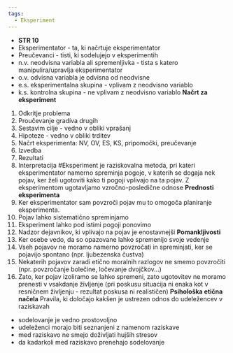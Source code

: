 ```yaml
---
tags:
  - Eksperiment
---
```


- **STR 10**
- Eksperimentator - ta, ki načrtuje eksperimentator
- Preučevanci - tisti, ki sodelujejo v eksperimentih
- n.v. neodvisna variabla ali spremenljivka - tista s katero manipulira/upravlja eksperimentator
- o.v.  odvisna variabla je odvisna od neodvisne
- e.s. eksperimentalna skupina - vplivam z neodvisno variablo
- k.s. kontrolna skupina - ne vplivam z neodvisno variablo
**Načrt za eksperiment**
1. Odkritje problema
2. Proučevanje gradiva drugih
3. Sestavim cilje - vedno v obliki vprašanj
4. Hipoteze - vedno v obliki trditev
5. Načrt eksperimenta: NV, OV, ES, KS, pripomočki, preučevanje
6. Izvedba
7. Rezultati
8. Interpretacija
#Eksperiment je raziskovalna metoda, pri kateri eksperimentator namerno spreminja pogoje, v katerih se dogaja nek pojav, ker želi ugotoviti kako ti pogoji vplivajo na ta pojav.
Z eksperimentom ugotavljamo vzročno-posledične odnose
**Prednosti eksperimenta**
1. Ker eksperimentator sam povzroči pojav mu to omogoča planiranje eksperimenta.
2. Pojav lahko sistematično spreminjamo
3. Eksperiment lahko pod istimi pogoji ponovimo
4. Nadzor dejavnikov, ki vplivajo na pojav je enostavnejši
**Pomankljivosti**
1. Ker osebe vedo, da so opazovane lahko spremenijo svoje vedenje
2. Vseh pojavov ne moramo namerno povzročati in spreminjati, ker se pojavijo spontano (npr. ljubezenska čustva)
3. Nekaterih pojavov zaradi etično moralnih razlogov ne smemo povzročiti (npr. povzročanje bolečine, ločevanje dvojčkov...)
4. Zato, ker pojav izoliramo se lahko spremeni, zato ugotovitev ne moramo prenesti v vsakdanje življenje (pri poskusu situacija ni enaka kot v resničnem življenju - rezultat poskusa ni realističen)
**Psihološka etična načela** 
Pravila, ki določajo kakšen je ustrezen odnos do udeležencev v raziskavah
- sodelovanje je vedno prostovoljno
- udeleženci morajo biti seznanjeni z namenom raziskave
- med raziskavo ne smejo doživljati hujših stresov
- da kadarkoli med raziskavo prenehajo sodelovanje





















